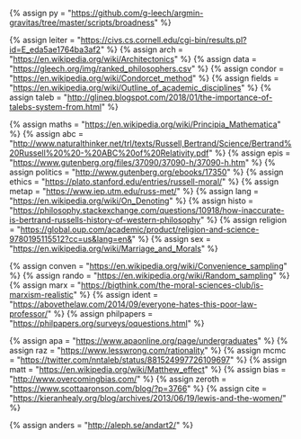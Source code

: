 {%	assign py = "https://github.com/g-leech/argmin-gravitas/tree/master/scripts/broadness"	%}

{%	assign leiter = "https://civs.cs.cornell.edu/cgi-bin/results.pl?id=E_eda5ae1764ba3af2"	%}
{%  assign arch = "https://en.wikipedia.org/wiki/Architectonics"		%}
{%	assign data = "https://gleech.org/img/ranked_philosophers.csv"	%}
{%	assign condor = "https://en.wikipedia.org/wiki/Condorcet_method"	%}
{%	assign fields = "https://en.wikipedia.org/wiki/Outline_of_academic_disciplines"		%}
{%	assign taleb = "http://glineq.blogspot.com/2018/01/the-importance-of-talebs-system-from.html"	%}

{%	assign maths = "https://en.wikipedia.org/wiki/Principia_Mathematica"	%}
{%	assign abc = "http://www.naturalthinker.net/trl/texts/Russell,Bertrand/Science/Bertrand%20Russell%20%20-%20ABC%20of%20Relativity.pdf"	%}
{%	assign epis = "https://www.gutenberg.org/files/37090/37090-h/37090-h.htm"		%}
{%	assign politics = "http://www.gutenberg.org/ebooks/17350"		%}
{%	assign ethics = "https://plato.stanford.edu/entries/russell-moral/"	%}
{%	assign metap = "https://www.iep.utm.edu/russ-met/"		%}
{%	assign lang = "https://en.wikipedia.org/wiki/On_Denoting"		%}
{%	assign histo = "https://philosophy.stackexchange.com/questions/10918/how-inaccurate-is-bertrand-russells-history-of-western-philosophy"		%}
{%	assign religion = "https://global.oup.com/academic/product/religion-and-science-9780195115512?cc=us&lang=en&"	%}
{%	assign sex = "https://en.wikipedia.org/wiki/Marriage_and_Morals"	%}

{%	assign conven = "https://en.wikipedia.org/wiki/Convenience_sampling"	%}
{%	assign rando = "https://en.wikipedia.org/wiki/Random_sampling"	%}
{%	assign marx = "https://bigthink.com/the-moral-sciences-club/is-marxism-realistic"	%}
{%	assign ident = "https://abovethelaw.com/2014/09/everyone-hates-this-poor-law-professor/"		%}
{%	assign philpapers = "https://philpapers.org/surveys/oquestions.html"		%}


{%	assign apa = "https://www.apaonline.org/page/undergraduates" %}
{%	assign raz = "https://www.lesswrong.com/rationality"		%}
{%	assign mcmc = "https://twitter.com/nntaleb/status/881524997726109697"		%}
{%	assign matt = "https://en.wikipedia.org/wiki/Matthew_effect"		%}
{%	assign bias = "http://www.overcomingbias.com/"		%}
{%	assign zeroth = "https://www.scottaaronson.com/blog/?p=3766"		%}
{%	assign cite = "https://kieranhealy.org/blog/archives/2013/06/19/lewis-and-the-women/"	%}

{%	assign anders = "http://aleph.se/andart2/"	%}
